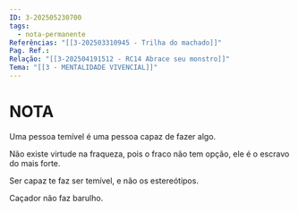```yaml
---
ID: 3-202505230700
tags:
  - nota-permanente
Referências: "[[3-202503310945 - Trilha do machado]]"
Pag. Ref.: 
Relação: "[[3-202504191512 - RC14 Abrace seu monstro]]"
Tema: "[[3 - MENTALIDADE VIVENCIAL]]"
---
```

# NOTA 

Uma pessoa temível é uma pessoa capaz de fazer algo.

Não existe virtude na fraqueza, pois o fraco não tem opção, ele é o escravo do mais forte.

Ser capaz te faz ser temível, e não os estereótipos.

Caçador não faz barulho.
